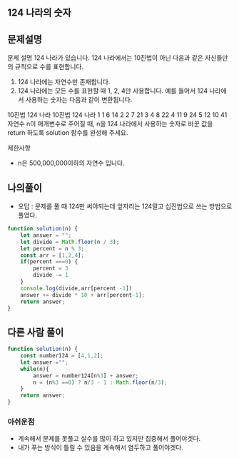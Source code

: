 ## 124 나라의 숫자 
## 문제설명 
문제 설명
124 나라가 있습니다. 124 나라에서는 10진법이 아닌 다음과 같은 자신들만의 규칙으로 수를 표현합니다.

1. 124 나라에는 자연수만 존재합니다.
2. 124 나라에는 모든 수를 표현할 때 1, 2, 4만 사용합니다.
예를 들어서 124 나라에서 사용하는 숫자는 다음과 같이 변환됩니다.

10진법	124 나라	10진법	124 나라
1	1	6	14
2	2	7	21
3	4	8	22
4	11	9	24
5	12	10	41
자연수 n이 매개변수로 주어질 때, n을 124 나라에서 사용하는 숫자로 바꾼 값을 return 하도록 solution 함수를 완성해 주세요.

제한사항
- n은 500,000,000이하의 자연수 입니다.

## 나의풀이
- 오답 : 문제를 풀 때 124만 써야되는데 앞자리는 124말고 십진법으로 쓰는 방법으로 풀었다.
```jsx
function solution(n) {
    let answer = "";
    let divide = Math.floor(n / 3);
    let percent = n % 3;
    const arr = [1,2,4];
    if(percent ===0) {
        percent = 3
        divide -= 1
    }
    console.log(divide,arr[percent -1])
    answer += divide * 10 + arr[percent-1];
    return answer;
}
```
## 다른 사람 풀이
```jsx
function solution(n) {
    const number124 = [4,1,2];
    let answer ="";
    while(n){
        answer = number124[n%3] + answer;
        n = (n%3 ==0) ? n/3 - 1 : Math.floor(n/3);
    }
    return answer;
}
```

### 아쉬운점 
- 계속해서 문제를 못풀고 실수를 많이 하고 있지만 집중해서 풀어야겟다.
- 내가 푸는 방식이 틀릴 수 있음을 계속해서 염두하고 풀어야겟다.
